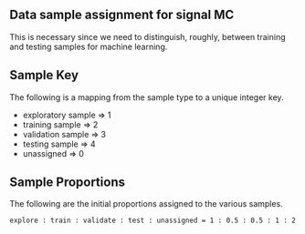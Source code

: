 Data sample assignment for signal MC
---

This is necessary since we need to distinguish, roughly, between training and testing samples for machine learning. 

Sample Key
---
The following is a mapping from the sample type to a unique integer key. 
+ exploratory sample => 1 
+ training sample => 2 
+ validation sample => 3
+ testing sample => 4 
+ unassigned => 0

Sample Proportions
---
The following are the initial proportions assigned to the various samples. 

    explore : train : validate : test : unassigned = 1 : 0.5 : 0.5 : 1 : 2
